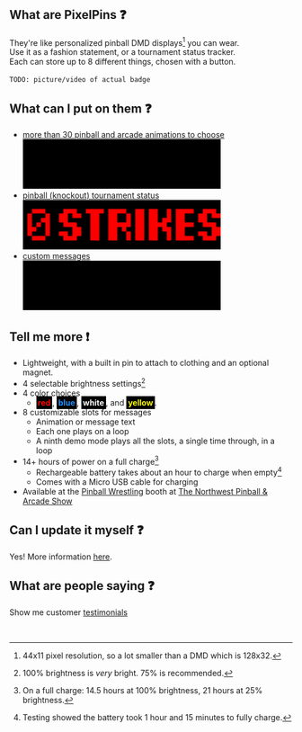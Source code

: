 ## What are PixelPins :question:
They're like personalized pinball DMD displays[^1] you can wear. \
Use it as a fashion statement, or a tournament status tracker. \
Each can store up to 8 different things, chosen with a button.

`TODO: picture/video of actual badge`

## What can I put on them :question:
- [more than 30 pinball and arcade animations to choose](art/) \
  <kbd><a href="art/"><img src="images/Berzerk_YELLOW_PREVIEW.gif"></a></kbd>
- [pinball (knockout) tournament status](art_knockout/) \
  <kbd><a href="art_knockout/"><img src="images/KnockoutSet2_Preview.gif"></a></kbd>
- [custom messages](custom_text/) \
  <kbd><a href="custom_text/"><img src="images/NWPAS-Inova-11x6_PREVIEW.gif"></a></kbd>

## Tell me more :exclamation:
- Lightweight, with a built in pin to attach to clothing and an optional magnet.
- 4 selectable brightness settings[^2]
- 4 color choices
  - <span style="background-color:#000;color:red;font-weight:bold;padding:3px">red</span>, <span style="background-color:#000;color:dodgerblue;font-weight:bold;padding:3px">blue</span>, <span style="background-color:#000;color:white;font-weight:bold;padding:3px">white</span>, and <span style="background-color:#000;color:yellow;font-weight:bold;padding:3px">yellow</span>.
- 8 customizable slots for messages
  - Animation or message text
  - Each one plays on a loop
  - A ninth demo mode plays all the slots, a single time through, in a loop
- 14+ hours of power on a full charge[^3]
  - Rechargeable battery takes about an hour to charge when empty[^4]
  - Comes with a Micro USB cable for charging
- Available at the [Pinball Wrestling](https://pinballwrestling.com/) booth at [The Northwest Pinball & Arcade Show](https://www.nwpinballshow.com/)

## Can I update it myself :question:
Yes! More information [here](how_to_update/).

## What are people saying :question:
Show me customer [testimonials](testimonials/)

<br/>

[^1]: 44x11 pixel resolution, so a lot smaller than a DMD which is 128x32.
[^2]: 100% brightness is *very* bright. 75% is recommended.
[^3]: On a full charge: 14.5 hours at 100% brightness, 21 hours at 25% brightness.
[^4]: Testing showed the battery took 1 hour and 15 minutes to fully charge.
